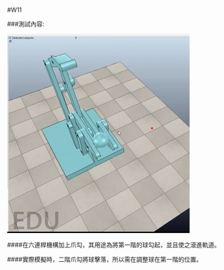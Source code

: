 #W11

###測試內容:

![](/assets/8886.jpg)

####在六連桿機構加上爪勾，其用途為將第一階的球勾起，並且使之滾進軌道。

####實際模擬時，二階爪勾將球擊落，所以需在調整球在第一階的位置。
